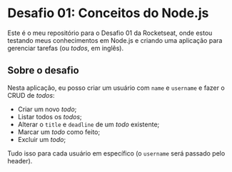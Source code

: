 # Desafio 01: Conceitos do Node.js

Este é o meu repositório para o Desafio 01 da Rocketseat, onde estou testando meus conhecimentos em Node.js e criando uma aplicação para gerenciar tarefas (ou *todos*, em inglês).

## Sobre o desafio

Nesta aplicação, eu posso criar um usuário com `name` e `username` e fazer o CRUD de *todos*:

- Criar um novo *todo*;
- Listar todos os *todos*;
- Alterar o `title` e `deadline` de um *todo* existente;
- Marcar um *todo* como feito;
- Excluir um *todo*;

Tudo isso para cada usuário em específico (o `username` será passado pelo header).
